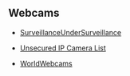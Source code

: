 ## Webcams

- [SurveillanceUnderSurveillance](https://kamba4.crux.uberspace.de/)

- [Unsecured IP Camera List](https://reolink.com/unsecured-ip-camera-list)

- [WorldWebcams](http://world-webcams.nsspot.net/?m=Webcam_map)